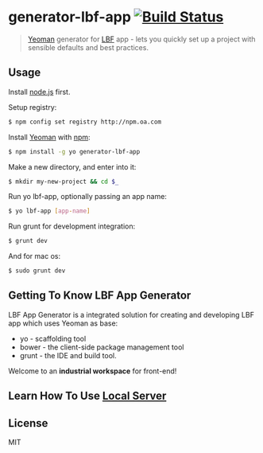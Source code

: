 # generator-lbf-app [![Build Status](https://secure.travis-ci.org/mice530/generator-lbf-app.png?branch=master)](https://travis-ci.org/mice530/generator-lbf-app)

> [Yeoman](http://yeoman.io) generator for [LBF](http://lbf.epc.oa.com) app - lets you quickly set up a project with sensible defaults and best practices.


## Usage

Install [node.js](http://nodejs.org) first.

Setup registry:
```bash
$ npm config set registry http://npm.oa.com
```
Install [Yeoman](http://yeoman.io) with [npm](http://npmjs.org):
```bash
$ npm install -g yo generator-lbf-app
```

Make a new directory, and enter into it:
```bash
$ mkdir my-new-project && cd $_
```

Run yo lbf-app, optionally passing an app name:
```bash
$ yo lbf-app [app-name]
```

Run grunt for development integration:
```bash
$ grunt dev
```
And for mac os:
```bash
$ sudo grunt dev
```

## Getting To Know LBF App Generator

LBF App Generator is a integrated solution for creating and developing LBF app which uses Yeoman as base:
 * yo - scaffolding tool
 * bower - the client-side package management tool
 * grunt - the IDE and build tool.

Welcome to an **industrial workspace** for front-end!

## Learn How To Use [Local Server](doc/localServer.md)

## License

MIT
